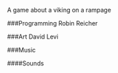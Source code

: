 A game about a viking on a rampage

###Programming
Robin Reicher

###Art
David Levi

###Music


####Sounds


